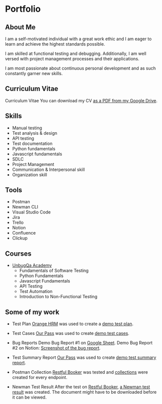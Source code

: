 # Portfolio

## About Me
I am a self-motivated individual with a great work ethic and I am eager to learn and achieve the highest standards possible.

I am skilled at functional testing and debugging. Additionally, I am well versed with project management processes and their applications.

I am most passionate about continuous personal development and as such constantly garner new skills.

## Curriculum Vitae
Curriculum Vitae
You can download my CV [as a PDF from my Google Drive](https://drive.google.com/file/d/1fnigP-rIMjqmWeqYfgYucL7Be7H5mXpr/view?usp=share_link).

## Skills
- Manual testing
- Test analysis & design
- API testing
- Test documentation
- Python fundamentals
- Javascript fundamentals
- SDLC
- Project Management
- Communication & Interpersonal skill
- Organization skill

## Tools
- Postman
- Newman CLI
- Visual Studio Code
- Jira
- Trello
- Notion
- Confluence
- Clickup

## Courses
- [UnbugQa Academy](https://drive.google.com/file/d/14OEzORa9zHxacEiH4WamE0SIuRECggXz/view?usp=share_link)
    - Fundamentals of Software Testing
    - Python Fundamentals
    - Javascript Fundamentals
    - API Testing
    - Test Automation
    - Introduction to Non-Functional Testing

## Some of my work
- Test Plan
[Orange HRM](https://opensource-demo.orangehrmlive.com/web/index.php/auth/login) was used to create a [demo test plan](https://docs.google.com/document/d/1oLjmxz8mWdHK0y50_4WRTqFE6fcJkiA8pMn67060CJQ/edit?usp=sharing).

- Test Cases 
[Our Pass](https://www.ourpass.co/) was used to create [demo test cases](https://docs.google.com/spreadsheets/d/17_b0GD4gLmBOnuoQJdQifROjOLigDOJDnTksnamgH3Y/edit#gid=0).

- Bug Reports
Demo Bug Report  #1 on [Google Sheet](https://docs.google.com/spreadsheets/d/1RqcO3VgeIVERbrx67B5H-Khu6cLF752aEGYtl53SXL4/edit#gid=0).
Demo Bug Report #2 on Notion: [Screenshot of the bug report](https://drive.google.com/file/d/16PU5hXhEiTkpU6zhGreoZ5Yj01NY7754/view?usp=share_link).

- Test Summary Report
[Our Pass](https://www.ourpass.co/) was used to create [demo test summary report](https://docs.google.com/document/d/1Jf0H45NaM6clGlZglYKL9_Cvg4aOVoK8u38-xmrYZyY/edit?usp=sharing).

- Postman Collection
[Restful Booker](https://restful-booker.herokuapp.com/) was tested and [collections](https://www.postman.com/galactic-station-686614/workspace/booker/folder/18439990-e10cfeb5-69a5-4292-bc17-2b1d54cd5576?ctx=documentation) were created for every endpoint.

- Newman Test Result
After the test on [Restful Booker](https://restful-booker.herokuapp.com/), [a Newman test result](https://drive.google.com/file/d/1n36pIlMie_zhC8nVNrzNdEN5-Hj7XQML/view?usp=sharing) was created. The document might have to be downloaded before it can be viewed.
